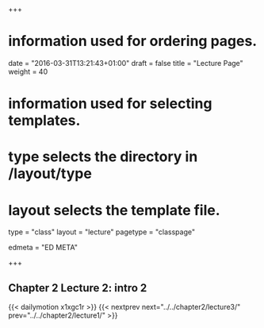 +++
# information used for ordering pages.
date = "2016-03-31T13:21:43+01:00"
draft = false
title = "Lecture Page"
weight = 40

# information used for selecting templates.
# type selects the directory in /layout/type
# layout selects the template file.

type   = "class"
layout = "lecture"
pagetype = "classpage"





edmeta = "ED META"

+++
## Chapter 2 Lecture 2: intro 2
{{< dailymotion x1xgc1r >}}
{{< nextprev next="../../chapter2/lecture3/"     prev="../../chapter2/lecture1/"  >}}

